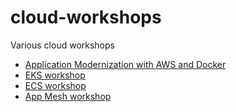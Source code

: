 # cloud-workshops
Various cloud workshops

* [Application Modernization with AWS and Docker](https://docker.awsworkshop.io/)
* [EKS workshop](https://www.eksworkshop.com/)
* [ECS workshop](https://ecsworkshop.com/)
* [App Mesh workshop](https://www.appmeshworkshop.com/)
